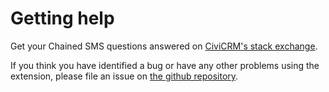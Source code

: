 # Getting help

Get your Chained SMS questions answered on [CiviCRM's stack exchange](https://civicrm.stackexchange.com/).

If you think you have identified a bug or have any other problems using the extension, please file an issue on [the github repository](https://github.com/3sd/io.3sd.chainedsms/issues).

